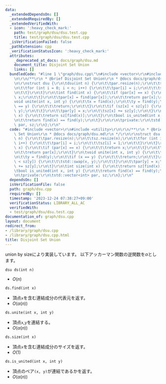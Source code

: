 ```yaml
---
data:
  _extendedDependsOn: []
  _extendedRequiredBy: []
  _extendedVerifiedWith:
  - icon: ':heavy_check_mark:'
    path: test/graph/dsu/dsu.test.cpp
    title: test/graph/dsu/dsu.test.cpp
  _isVerificationFailed: false
  _pathExtension: cpp
  _verificationStatusIcon: ':heavy_check_mark:'
  attributes:
    _deprecated_at_docs: docs/graph/dsu.md
    document_title: Disjoint Set Union
    links: []
  bundledCode: "#line 1 \"graph/dsu.cpp\"\n#include <vector>\r\n#include <utility>\r\
    \n\r\n/**\r\n * @brief Disjoint Set Union\r\n * @docs docs/graph/dsu.md\r\n */\r\
    \n\r\nstruct dsu {\r\n\tdsu(int n) {\r\n\t\tpar.resize(n);\r\n\t\tsz.resize(n);\r\
    \n\t\tfor (int i = 0; i < n; i++) {\r\n\t\t\tpar[i] = i;\r\n\t\t\tsz[i] = 1;\r\
    \n\t\t}\r\n\t}\r\n\tint find(int x) {\r\n\t\tif (par[x] == x) {\r\n\t\t\treturn\
    \ x;\r\n\t\t}\r\n\t\tpar[x] = find(par[x]);\r\n\t\treturn par[x];\r\n\t}\r\n\t\
    void unite(int x, int y) {\r\n\t\tx = find(x);\r\n\t\ty = find(y);\r\n\t\tif (x\
    \ == y) {\r\n\t\t\treturn;\r\n\t\t}\r\n\t\tif (sz[x] < sz[y]) {\r\n\t\t\tstd::swap(x,\
    \ y);\r\n\t\t}\r\n\t\tpar[y] = x;\r\n\t\tsz[x] += sz[y];\r\n\t}\r\n\tint size(int\
    \ x) {\r\n\t\treturn sz[find(x)];\r\n\t}\r\n\tbool is_united(int x, int y) {\r\
    \n\t\treturn find(x) == find(y);\r\n\t}\r\n\r\n\tprivate:\r\n\tstd::vector<int>\
    \ par, sz;\r\n};\r\n"
  code: "#include <vector>\r\n#include <utility>\r\n\r\n/**\r\n * @brief Disjoint\
    \ Set Union\r\n * @docs docs/graph/dsu.md\r\n */\r\n\r\nstruct dsu {\r\n\tdsu(int\
    \ n) {\r\n\t\tpar.resize(n);\r\n\t\tsz.resize(n);\r\n\t\tfor (int i = 0; i < n;\
    \ i++) {\r\n\t\t\tpar[i] = i;\r\n\t\t\tsz[i] = 1;\r\n\t\t}\r\n\t}\r\n\tint find(int\
    \ x) {\r\n\t\tif (par[x] == x) {\r\n\t\t\treturn x;\r\n\t\t}\r\n\t\tpar[x] = find(par[x]);\r\
    \n\t\treturn par[x];\r\n\t}\r\n\tvoid unite(int x, int y) {\r\n\t\tx = find(x);\r\
    \n\t\ty = find(y);\r\n\t\tif (x == y) {\r\n\t\t\treturn;\r\n\t\t}\r\n\t\tif (sz[x]\
    \ < sz[y]) {\r\n\t\t\tstd::swap(x, y);\r\n\t\t}\r\n\t\tpar[y] = x;\r\n\t\tsz[x]\
    \ += sz[y];\r\n\t}\r\n\tint size(int x) {\r\n\t\treturn sz[find(x)];\r\n\t}\r\n\
    \tbool is_united(int x, int y) {\r\n\t\treturn find(x) == find(y);\r\n\t}\r\n\r\
    \n\tprivate:\r\n\tstd::vector<int> par, sz;\r\n};\r\n"
  dependsOn: []
  isVerificationFile: false
  path: graph/dsu.cpp
  requiredBy: []
  timestamp: '2023-12-24 07:38:27+09:00'
  verificationStatus: LIBRARY_ALL_AC
  verifiedWith:
  - test/graph/dsu/dsu.test.cpp
documentation_of: graph/dsu.cpp
layout: document
redirect_from:
- /library/graph/dsu.cpp
- /library/graph/dsu.cpp.html
title: Disjoint Set Union
---
```


union by sizeにより実装しています。
以下アッカーマン関数の逆関数を$\alpha$とします。

```dsu ds(int n)```
- $O(n)$


```ds.find(int x)```
- 頂点`x`を含む連結成分の代表元を返す。
- $O(\alpha(n))$


```ds.unite(int x, int y)```
- 頂点`x`,`y`を連結する。
- $O(\alpha(n))$

```ds.size(int x)```
- 頂点`x`を含む連結成分のサイズを返す。
- $O(1)$

```ds.is_united(int x, int y)```
- 頂点のペア`(x, y)`が連結であるかを返す。
- $O(\alpha(n))$